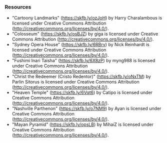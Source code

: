 ### Resources
- "Cartoony Landmarks" (https://skfb.ly/ozJoH) by Harry Charalambous is licensed under Creative Commons Attribution (http://creativecommons.org/licenses/by/4.0/).
- "Colosseum" (https://skfb.ly/osBJZ) by giga is licensed under Creative Commons Attribution (http://creativecommons.org/licenses/by/4.0/).
- "Sydney Opera House" (https://skfb.ly/6RBrv) by Nick Reinhardt is licensed under Creative Commons Attribution (http://creativecommons.org/licenses/by/4.0/).
- "Fushimi Inari Taisha" (https://skfb.ly/6X8zP) by myng988 is licensed under Creative Commons Attribution (http://creativecommons.org/licenses/by/4.0/).
- "Christ the Redeemer (Cristo Redentor)" (https://skfb.ly/oNxTM) by Parlin Sitorus is licensed under Creative Commons Attribution (http://creativecommons.org/licenses/by/4.0/).
- "Heaven Temple" (https://skfb.ly/6Vqt6) by Catipo is licensed under Creative Commons Attribution (http://creativecommons.org/licenses/by/4.0/).
- "Nashville Parthenon" (https://skfb.ly/o7NM9) by Ayan is licensed under Creative Commons Attribution (http://creativecommons.org/licenses/by/4.0/).
- "Mayan Pyramid" (https://skfb.ly/opsLB) by MihaiZ is licensed under Creative Commons Attribution (http://creativecommons.org/licenses/by/4.0/).